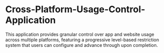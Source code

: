 # Cross-Platform-Usage-Control-Application
This application provides granular control over app and website usage across multiple platforms, featuring a progressive level-based restriction system that users can configure and advance through upon completion.
